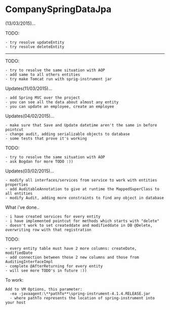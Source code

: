 # CompanySpringDataJpa

(13/03/2015)...

TODO:
    
    - try resolve updateEntity
    - try resolve deleteEntity
--------------------------------------------------
TODO:

    - try to resolve the same situation with AOP
    - add same to all others entities
    - try make Tomcat run with sprig-instrument jar

Updates(11/03/2015)...

    - add Spring MVC over the project
    - you can see all the data about almost any entity
    - you can update an employee, create an employee

Updates(04/02/2015)...

    - make sure that Save and Update datetime aren't the same in before pointcut
    - change audit, adding serializable objects to database
    - some tests that prove it's working

TODO:

    - try to resolve the same situation with AOP
    - ask Bogdan for more TODO :))

Updates(03/02/2015)...

    - modify all interfaces/services from service to work with entities properties
    - add AuditableAnnotation to give at runtime the MappedSuperClass to all entities
    - modify Audit, adding more constraints to find any object in database

What i've done..

    - i have created services for every entity
    - i have implemented pointcut for methods which starts with "delete"
    - doesn't work to set createddate and modifieddate in DB @Delete, overwriting row with that registration

TODO:

    - every entity table must have 2 more columns: createDate, modifiedDate
    - add connection between those 2 new columns and those from AuditingInterfaceImpl
    - complete @AfterReturning for every entity
    - will see more TODO's in future :))

To work:

    Add to VM Options, this parameter:
      -ea -javaagent:\**pathTo**\spring-instrument-4.1.4.RELEASE.jar
      - where pathTo represents the location of spring-instrument into your host
